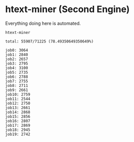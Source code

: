 # htext-miner (Second Engine)

Everything doing here is automated.

```
htext-miner

total: 55907/71225 (78.49350649350649%)

job0: 3064
job1: 2840
job2: 2657
job3: 2795
job4: 3100
job5: 2735
job6: 2788
job7: 2755
job8: 2711
job9: 2661
job10: 2759
job11: 2544
job12: 2750
job13: 2661
job14: 2868
job15: 2856
job16: 2807
job17: 2869
job18: 2945
job19: 2742
```